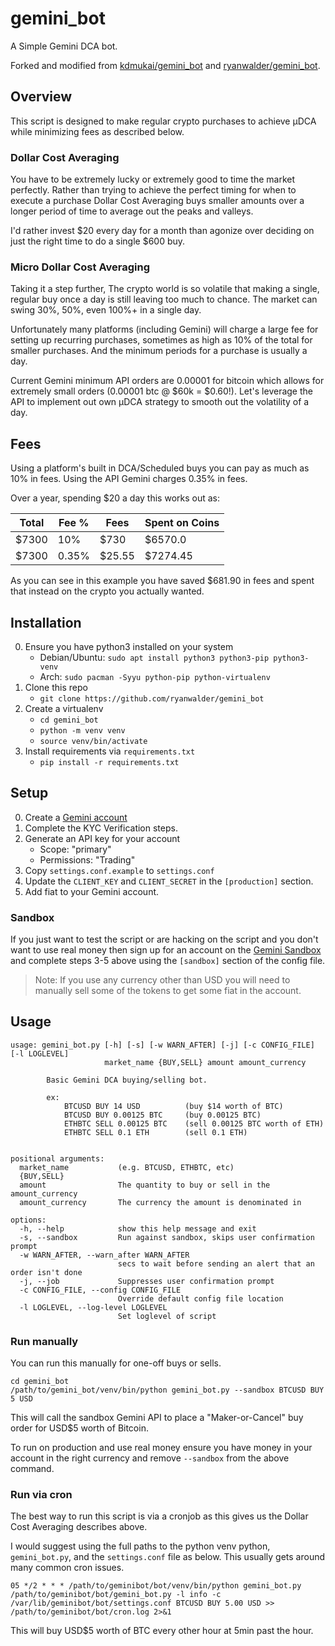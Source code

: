 # gemini_bot

A Simple Gemini DCA bot.

Forked and modified from [kdmukai/gemini_bot](https://github.com/kdmukai/gemini_bot) and [ryanwalder/gemini_bot](https://github.com/ryanwalder/gemini_bot).

## Overview

This script is designed to make regular crypto purchases to achieve µDCA while minimizing fees as described below.

### Dollar Cost Averaging

You have to be extremely lucky or extremely good to time the market perfectly. Rather than trying to achieve the perfect timing for when to execute a purchase Dollar Cost Averaging buys smaller amounts over a longer period of time to average out the peaks and valleys.

I'd rather invest $20 every day for a month than agonize over deciding on just the right time to do a single $600 buy.

### Micro Dollar Cost Averaging

Taking it a step further, The crypto world is so volatile that making a single, regular buy once a day is still leaving too much to chance. The market can swing 30%, 50%, even 100%+ in a single day.

Unfortunately many platforms (including Gemini) will charge a large fee for setting up recurring purchases, sometimes as high as 10% of the total for smaller purchases. And the minimum periods for a purchase is usually a day.

Current Gemini minimum API orders are 0.00001 for bitcoin which allows for extremely small orders (0.00001 btc @ $60k = $0.60!). Let's leverage the API to implement out own µDCA strategy to smooth out the volatility of a day.

## Fees

Using a platform's built in DCA/Scheduled buys you can pay as much as 10% in fees. Using the API Gemini charges 0.35% in fees.

Over a year, spending $20 a day this works out as:

|Total|Fee %|Fees|Spent on Coins|
|---|---|---|---|
|$7300|10%|$730|$6570.0|
|$7300|0.35%|$25.55|$7274.45|

As you can see in this example you have saved $681.90 in fees and spent that instead on the crypto you actually wanted.

## Installation

0. Ensure you have python3 installed on your system
    * Debian/Ubuntu: `sudo apt install python3 python3-pip python3-venv`
    * Arch: `sudo pacman -Syyu python-pip python-virtualenv`
0. Clone this repo
    * `git clone https://github.com/ryanwalder/gemini_bot`
0. Create a virtualenv
    * `cd gemini_bot`
    * `python -m venv venv`
    * `source venv/bin/activate`
0. Install requirements via `requirements.txt`
    * `pip install -r requirements.txt`

## Setup

0. Create a [Gemini account](https://www.gemini.com/)
0. Complete the KYC Verification steps.
0. Generate an API key for your account
    * Scope: "primary"
    * Permissions: "Trading"
0. Copy `settings.conf.example` to `settings.conf`
0. Update the `CLIENT_KEY` and `CLIENT_SECRET` in the `[production]` section.
0. Add fiat to your Gemini account.

### Sandbox

If you just want to test the script or are hacking on the script and you don't want to use real money then sign up for an account on the [Gemini Sandbox](https://exchange.sandbox.gemini.com/) and complete steps 3-5 above using the `[sandbox]` section of the config file.

> Note: If you use any currency other than USD you will need to manually sell some of the tokens to get some fiat in the account.

## Usage

```
usage: gemini_bot.py [-h] [-s] [-w WARN_AFTER] [-j] [-c CONFIG_FILE] [-l LOGLEVEL]
                     market_name {BUY,SELL} amount amount_currency

        Basic Gemini DCA buying/selling bot.

        ex:
            BTCUSD BUY 14 USD          (buy $14 worth of BTC)
            BTCUSD BUY 0.00125 BTC     (buy 0.00125 BTC)
            ETHBTC SELL 0.00125 BTC    (sell 0.00125 BTC worth of ETH)
            ETHBTC SELL 0.1 ETH        (sell 0.1 ETH)


positional arguments:
  market_name           (e.g. BTCUSD, ETHBTC, etc)
  {BUY,SELL}
  amount                The quantity to buy or sell in the amount_currency
  amount_currency       The currency the amount is denominated in

options:
  -h, --help            show this help message and exit
  -s, --sandbox         Run against sandbox, skips user confirmation prompt
  -w WARN_AFTER, --warn_after WARN_AFTER
                        secs to wait before sending an alert that an order isn't done
  -j, --job             Suppresses user confirmation prompt
  -c CONFIG_FILE, --config CONFIG_FILE
                        Override default config file location
  -l LOGLEVEL, --log-level LOGLEVEL
                        Set loglevel of script
```



### Run manually

You can run this manually for one-off buys or sells.

```
cd gemini_bot
/path/to/gemini_bot/venv/bin/python gemini_bot.py --sandbox BTCUSD BUY 5 USD
```

This will call the sandbox Gemini API to place a "Maker-or-Cancel" buy order for USD$5 worth of Bitcoin.

To run on production and use real money ensure you have money in your account in the right currency and remove `--sandbox` from the above command.

### Run via cron

The best way to run this script is via a cronjob as this gives us the Dollar Cost Averaging describes above.

I would suggest using the full paths to the python venv python, `gemini_bot.py`, and the `settings.conf` file as below. This usually gets around many common cron issues.

```
05 */2 * * * /path/to/geminibot/bot/venv/bin/python gemini_bot.py /path/to/geminibot/bot/gemini_bot.py -l info -c /var/lib/geminibot/bot/settings.conf BTCUSD BUY 5.00 USD >> /path/to/geminibot/bot/cron.log 2>&1
```

This will buy USD$5 worth of BTC every other hour at 5min past the hour.
